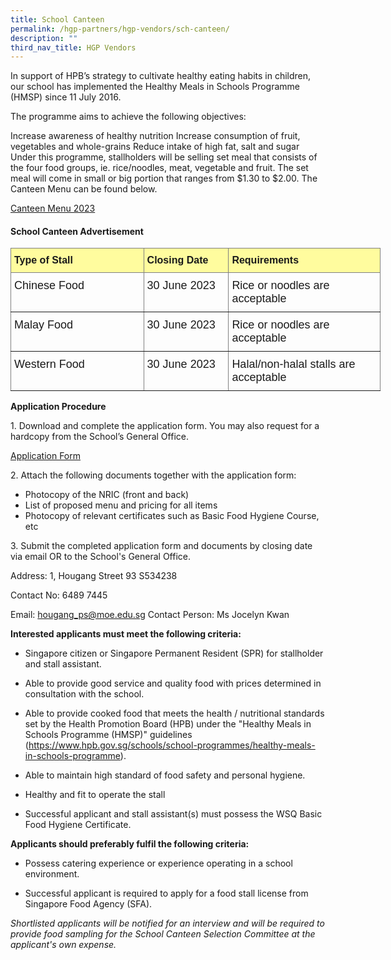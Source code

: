 ```yaml
---
title: School Canteen
permalink: /hgp-partners/hgp-vendors/sch-canteen/
description: ""
third_nav_title: HGP Vendors
---
```

In support of HPB’s strategy to cultivate healthy eating habits in children, our school has implemented the Healthy Meals in Schools Programme (HMSP) since 11 July 2016.

The programme aims to achieve the following objectives:

Increase awareness of healthy nutrition Increase consumption of fruit, vegetables and whole-grains Reduce intake of high fat, salt and sugar Under this programme, stallholders will be selling set meal that consists of the four food groups, ie. rice/noodles, meat, vegetable and fruit. The set meal will come in small or big portion that ranges from $1.30 to $2.00. The Canteen Menu can be found below.

[Canteen Menu 2023](/files/Canteen%20Stalls%20Menu%202023_2.pdf)
#### School Canteen Advertisement

<style type="text/css">
.tg  {border-collapse:collapse;border-spacing:0;}
.tg td{border-color:black;border-style:solid;border-width:1px;font-family:Arial, sans-serif;font-size:14px;
  overflow:hidden;padding:10px 5px;word-break:normal;}
.tg th{border-color:black;border-style:solid;border-width:1px;font-family:Arial, sans-serif;font-size:14px;
  font-weight:normal;overflow:hidden;padding:10px 5px;word-break:normal;}
.tg .tg-cey4{border-color:inherit;font-size:18px;text-align:left;vertical-align:top}
.tg .tg-c9j9{background-color:#fffc9e;border-color:inherit;font-size:16px;font-weight:bold;text-align:left;vertical-align:top}
</style>
<table style="undefined;table-layout: fixed; width: 592px" class="tg">
<colgroup>
<col style="width: 213px">
<col style="width: 136px">
<col style="width: 243px">
</colgroup>
<thead>
  <tr>
    <th class="tg-c9j9">Type of Stall</th>
    <th class="tg-c9j9">Closing Date</th>
    <th class="tg-c9j9">Requirements</th>
  </tr>
</thead>
<tbody>
  <tr>
    <td class="tg-cey4">Chinese Food</td>
    <td class="tg-cey4">30 June 2023</td>
    <td class="tg-cey4">Rice or noodles are acceptable</td>
  </tr>
  <tr>
    <td class="tg-cey4">Malay Food</td>
    <td class="tg-cey4">30 June 2023</td>
    <td class="tg-cey4">Rice or noodles are acceptable</td>
  </tr>
  <tr>
    <td class="tg-cey4">Western Food</td>
    <td class="tg-cey4">30 June 2023</td>
    <td class="tg-cey4">Halal/non-halal stalls are acceptable</td>
  </tr>
</tbody>
</table>


**Application Procedure**

1\. Download and complete the application form. You may also request for a hardcopy from the School’s General Office.

[Application Form]() 

2\. Attach the following documents together with the application form:

- Photocopy of the NRIC (front and back)
- List of proposed menu and pricing for all items
- Photocopy of relevant certificates such as Basic Food Hygiene Course, etc

3\. Submit the completed application form and documents by closing date via email OR to the School's General Office.

Address: 1, Hougang Street 93 S534238

Contact No: 6489 7445

Email: hougang_ps@moe.edu.sg
Contact Person: Ms Jocelyn Kwan


**Interested applicants must meet the following criteria:**

- Singapore citizen or Singapore Permanent Resident (SPR) for stallholder and stall assistant.
- Able to provide good service and quality food with prices determined in consultation with the school.
- Able to provide cooked food that meets the health / nutritional standards set by the Health Promotion Board (HPB) under the "Healthy Meals in Schools Programme (HMSP)" guidelines (https://www.hpb.gov.sg/schools/school-programmes/healthy-meals-in-schools-programme).

- Able to maintain high standard of food safety and personal hygiene.

- Healthy and fit to operate the stall
- Successful applicant and stall assistant(s) must possess the WSQ Basic Food Hygiene Certificate.

**Applicants should preferably fulfil the following criteria:**

- Possess catering experience or experience operating in a school environment.

- Successful applicant is required to apply for a food stall license from Singapore Food Agency (SFA).

*Shortlisted applicants will be notified for an interview and will be required to provide food sampling for the School Canteen Selection Committee at the applicant's own expense.*